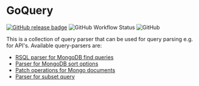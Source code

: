 # GoQuery
[![GitHub release badge](https://badgen.net/github/release/StevenCyb/goquery/latest?label=Latest&logo=GitHub)](https://github.com/StevenCyb/goquery/releases/latest)
![GitHub Workflow Status](https://img.shields.io/github/workflow/status/StevenCyb/goquery/ci-test?label=Tests&logo=GitHub)
![GitHub](https://img.shields.io/github/license/StevenCyb/goquery)

This is a collection of query parser that can be used for query parsing e.g. for API's.
Available query-parsers are:
- [RSQL parser for MongoDB find queries](parser/mongo/rsql/README.md)
- [Parser for MongoDB sort options](parser/mongo/sort/README.md)
- [Patch operations for Mongo documents](parser/mongo/patchoperation/README.md)
- [Parser for subset query](parser/object/subset/README.md)
